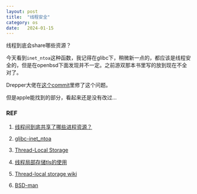 ```yaml
---
layout: post
title:  "线程安全"
category: os
date:   2024-01-15
---
```


线程到底会share哪些资源？

今天看到`inet_ntoa`这种函数，我记得在glibc下，稍微新一点的，都应该是线程安全的，但是在openbsd下面发现并不一定。之前游双那本书里写的放到现在不全对了。

Drepper大佬在[这个commit](https://github.com/bminor/glibc/commit/279d494b1d089d085b44f2de6c62a0752001b074)里修了这个问题。

但是apple能找到的部分，看起来还是没有改过...


### REF

1. [线程间到底共享了哪些进程资源？](https://cloud.tencent.com/developer/article/1768025)

2. [glibc-inet_ntoa](https://github.com/bminor/glibc/blob/master/inet/inet_ntoa.c)

3. [Thread-Local Storage](https://gcc.gnu.org/onlinedocs/gcc/Thread-Local.html)

4. [线程局部存储tls的使用](https://tboox.org/cn/2016/09/28/thread-local/)

5. [Thread-local storage wiki](https://en.wikipedia.org/wiki/Thread-local_storage)

6. [BSD-man](https://man.freebsd.org/cgi/man.cgi?query=inet_pton)
